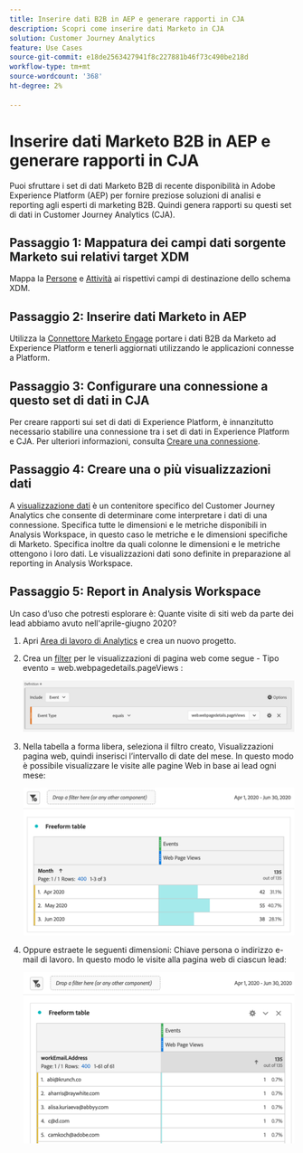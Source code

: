 ```yaml
---
title: Inserire dati B2B in AEP e generare rapporti in CJA
description: Scopri come inserire dati Marketo in CJA
solution: Customer Journey Analytics
feature: Use Cases
source-git-commit: e18de2563427941f8c227881b46f73c490be218d
workflow-type: tm+mt
source-wordcount: '368'
ht-degree: 2%

---
```



# Inserire dati Marketo B2B in AEP e generare rapporti in CJA

Puoi sfruttare i set di dati Marketo B2B di recente disponibilità in Adobe Experience Platform (AEP) per fornire preziose soluzioni di analisi e reporting agli esperti di marketing B2B. Quindi genera rapporti su questi set di dati in Customer Journey Analytics (CJA).

## Passaggio 1: Mappatura dei campi dati sorgente Marketo sui relativi target XDM

Mappa la [Persone](https://experienceleague.adobe.com/docs/experience-platform/sources/connectors/adobe-applications/mapping/marketo.html?lang=en#persons) e [Attività](https://experienceleague.adobe.com/docs/experience-platform/sources/connectors/adobe-applications/mapping/marketo.html?lang=en#activities) ai rispettivi campi di destinazione dello schema XDM.

## Passaggio 2: Inserire dati Marketo in AEP

Utilizza la [Connettore Marketo Engage](https://experienceleague.adobe.com/docs/experience-platform/sources/connectors/adobe-applications/marketo/marketo.html?lang=en) portare i dati B2B da Marketo ad Experience Platform e tenerli aggiornati utilizzando le applicazioni connesse a Platform.

## Passaggio 3: Configurare una connessione a questo set di dati in CJA

Per creare rapporti sui set di dati di Experience Platform, è innanzitutto necessario stabilire una connessione tra i set di dati in Experience Platform e CJA. Per ulteriori informazioni, consulta [Creare una connessione](https://experienceleague.adobe.com/docs/analytics-platform/using/cja-connections/create-connection.html?lang=it).

## Passaggio 4: Creare una o più visualizzazioni dati

A [visualizzazione dati](/help/data-views/data-views.md) è un contenitore specifico del Customer Journey Analytics che consente di determinare come interpretare i dati di una connessione. Specifica tutte le dimensioni e le metriche disponibili in Analysis Workspace, in questo caso le metriche e le dimensioni specifiche di Marketo. Specifica inoltre da quali colonne le dimensioni e le metriche ottengono i loro dati. Le visualizzazioni dati sono definite in preparazione al reporting in Analysis Workspace.

## Passaggio 5: Report in Analysis Workspace

Un caso d’uso che potresti esplorare è: Quante visite di siti web da parte dei lead abbiamo avuto nell&#39;aprile-giugno 2020?

1. Apri [Area di lavoro di Analytics](/help/analysis-workspace/home.md) e crea un nuovo progetto.

1. Crea un [filter](/help/components/filters/create-filters.md) per le visualizzazioni di pagina web come segue - Tipo evento = web.webpagedetails.pageViews :

   ![](assets/marketo-filter.png)

1. Nella tabella a forma libera, seleziona il filtro creato, Visualizzazioni pagina web, quindi inserisci l’intervallo di date del mese. In questo modo è possibile visualizzare le visite alle pagine Web in base ai lead ogni mese:

   ![](assets/marketo-freeform.png)

1. Oppure estraete le seguenti dimensioni: Chiave persona o indirizzo e-mail di lavoro. In questo modo le visite alla pagina web di ciascun lead:

   ![](assets/marketo-freeform2.png)
